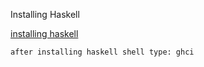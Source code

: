 Installing Haskell

  [installing haskell](https://ghcformacosx.github.io/)

    after installing haskell shell type: ghci 
